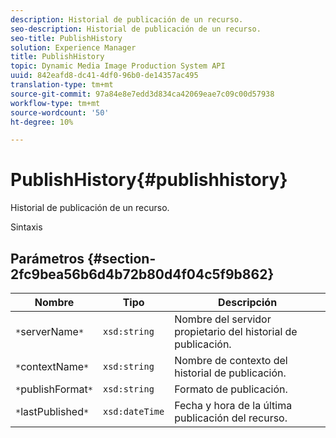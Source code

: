 ```yaml
---
description: Historial de publicación de un recurso.
seo-description: Historial de publicación de un recurso.
seo-title: PublishHistory
solution: Experience Manager
title: PublishHistory
topic: Dynamic Media Image Production System API
uuid: 842eafd8-dc41-4df0-96b0-de14357ac495
translation-type: tm+mt
source-git-commit: 97a84e8e7edd3d834ca42069eae7c09c00d57938
workflow-type: tm+mt
source-wordcount: '50'
ht-degree: 10%

---
```



# PublishHistory{#publishhistory}

Historial de publicación de un recurso.

Sintaxis

## Parámetros {#section-2fc9bea56b6d4b72b80d4f04c5f9b862}

| Nombre | Tipo | Descripción |
|---|---|---|
| `*`serverName`*` | `xsd:string` | Nombre del servidor propietario del historial de publicación. |
| `*`contextName`*` | `xsd:string` | Nombre de contexto del historial de publicación. |
| `*`publishFormat`*` | `xsd:string` | Formato de publicación. |
| `*`lastPublished`*` | `xsd:dateTime` | Fecha y hora de la última publicación del recurso. |

